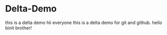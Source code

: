 # Delta-Demo
this is a delta demo
hii everyone this is a delta demo for git and github.
hello binit brother!
